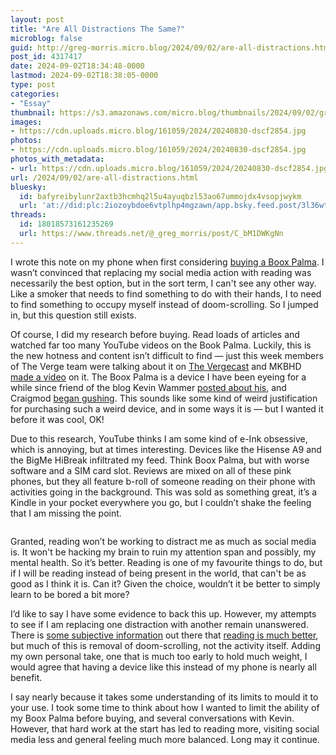 ```yaml
---
layout: post
title: "Are All Distractions The Same?"
microblog: false
guid: http://greg-morris.micro.blog/2024/09/02/are-all-distractions.html
post_id: 4317417
date: 2024-09-02T18:34:48-0000
lastmod: 2024-09-02T18:38:05-0000
type: post
categories:
- "Essay"
thumbnail: https://s3.amazonaws.com/micro.blog/thumbnails/2024/09/02/gregmorris.co.uk/6f5e1fb9685cd344471f1894a481003f.png
images:
- https://cdn.uploads.micro.blog/161059/2024/20240830-dscf2854.jpg
photos:
- https://cdn.uploads.micro.blog/161059/2024/20240830-dscf2854.jpg
photos_with_metadata:
- url: https://cdn.uploads.micro.blog/161059/2024/20240830-dscf2854.jpg
url: /2024/09/02/are-all-distractions.html
bluesky:
  id: bafyreibylunr2axtb3hcmhq2l5u4ayuqbzl53ao67ummojdx4vsopjwykm
  url: 'at://did:plc:2iozoybdoe6vtplhp4mgzawn/app.bsky.feed.post/3l36wt5ryvs2i'
threads:
  id: 18018573161235269
  url: https://www.threads.net/@_greg_morris/post/C_bM1DWKgNn
---
```

I wrote this note on my phone when first considering [buying a Boox Palma](https://gregmorris.co.uk/2024/08/24/ive-conceded-to.html). I wasn’t convinced that replacing my social media action with reading was necessarily the best option, but in the sort term, I can't see any other way. Like a smoker that needs to find something to do with their hands, I to need to find something to occupy myself instead of doom-scrolling. So I jumped in, but this question still exists.

Of course, I did my research before buying. Read loads of articles and watched far too many YouTube videos on the Book Palma. Luckily, this is the new hotness and content isn’t difficult to find — just this week members of The Verge team were talking about it on [The Vergecast](https://www.theverge.com/2024/8/30/24232158/telegram-pavel-durov-arrest-yelp-google-vergecast) and MKBHD [made a video](https://youtu.be/xwTub7_we0w?si=Vy_xTVl2n-DKX0FY) on it. The Boox Palma is a device I have been eyeing for a while since friend of the blog Kevin Wammer [posted about his](https://cliophate.wtf/posts/boox-palma-review), and Craigmod [began gushing](https://www.threads.net/@craigmod/post/C36xcJCSK8U). This sounds like some kind of weird justification for purchasing such a weird device, and in some ways it is — but I wanted it before it was cool, OK!

Due to this research, YouTube thinks I am some kind of e-Ink obsessive, which is annoying, but at times interesting. Devices like the Hisense A9 and the BigMe HiBreak infiltrated my feed. Think Boox Palma, but with worse software and a SIM card slot. Reviews are mixed on all of these pink phones, but they all feature b-roll of someone reading on their phone with activities going in the background. This was sold as something great, it’s a Kindle in your pocket everywhere you go, but I couldn’t shake the feeling that I am missing the point.

<img src="uploads/2024/20240830-dscf2854.jpg" alt="">

Granted, reading won’t be working to distract me as much as social media is. It won't be hacking my brain to ruin my attention span and possibly, my mental health. So it’s better. Reading is one of my favourite things to do, but if I will be reading instead of being present in the world, that can't be as good as I think it is. Can it? Given the choice, wouldn’t it be better to simply learn to be bored a bit more?

I’d like to say I have some evidence to back this up. However, my attempts to see if I am replacing one distraction with another remain unanswered. There is [some subjective information](https://www.quora.com/What-happened-when-you-replaced-social-media-with-reading-books) out there that [reading is much better](https://www.quora.com/Why-is-it-that-reading-books-seems-like-a-better-option-than-social-media-and-watching-videos), but much of this is removal of doom-scrolling, not the activity itself. Adding my own personal take, one that is much too early to hold much weight, I would agree that having a device like this instead of my phone is nearly all benefit. 

I say nearly because it takes some understanding of its limits to mould it to your use. I took some time to think about how I wanted to limit the ability of my Boox Palma before buying, and several conversations with Kevin. However, that hard work at the start has led to reading more, visiting social media less and general feeling much more balanced. Long may it continue.



